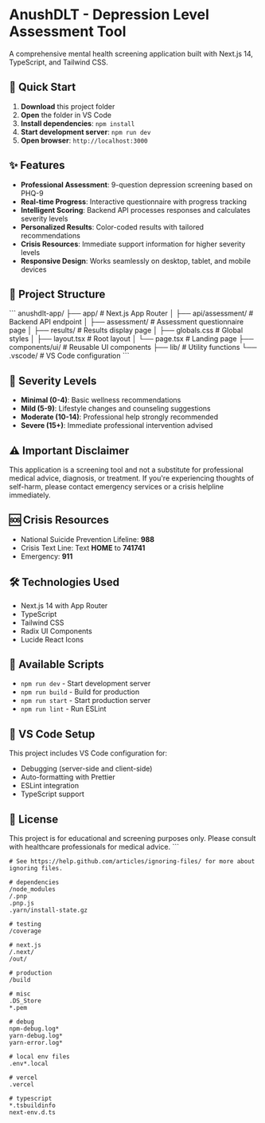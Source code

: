 # AnushDLT - Depression Level Assessment Tool

A comprehensive mental health screening application built with Next.js 14, TypeScript, and Tailwind CSS.

## 🚀 Quick Start

1. **Download** this project folder
2. **Open** the folder in VS Code
3. **Install dependencies**: `npm install`
4. **Start development server**: `npm run dev`
5. **Open browser**: `http://localhost:3000`

## ✨ Features

- **Professional Assessment**: 9-question depression screening based on PHQ-9
- **Real-time Progress**: Interactive questionnaire with progress tracking
- **Intelligent Scoring**: Backend API processes responses and calculates severity levels
- **Personalized Results**: Color-coded results with tailored recommendations
- **Crisis Resources**: Immediate support information for higher severity levels
- **Responsive Design**: Works seamlessly on desktop, tablet, and mobile devices

## 📁 Project Structure

\`\`\`
anushdlt-app/
├── app/                    # Next.js App Router
│   ├── api/assessment/     # Backend API endpoint
│   ├── assessment/         # Assessment questionnaire page
│   ├── results/           # Results display page
│   ├── globals.css        # Global styles
│   ├── layout.tsx         # Root layout
│   └── page.tsx          # Landing page
├── components/ui/         # Reusable UI components
├── lib/                   # Utility functions
└── .vscode/              # VS Code configuration
\`\`\`

## 🎯 Severity Levels

- **Minimal (0-4)**: Basic wellness recommendations
- **Mild (5-9)**: Lifestyle changes and counseling suggestions  
- **Moderate (10-14)**: Professional help strongly recommended
- **Severe (15+)**: Immediate professional intervention advised

## ⚠️ Important Disclaimer

This application is a screening tool and not a substitute for professional medical advice, diagnosis, or treatment. If you're experiencing thoughts of self-harm, please contact emergency services or a crisis helpline immediately.

## 🆘 Crisis Resources

- National Suicide Prevention Lifeline: **988**
- Crisis Text Line: Text **HOME** to **741741**
- Emergency: **911**

## 🛠️ Technologies Used

- Next.js 14 with App Router
- TypeScript
- Tailwind CSS
- Radix UI Components
- Lucide React Icons

## 📝 Available Scripts

- `npm run dev` - Start development server
- `npm run build` - Build for production
- `npm run start` - Start production server
- `npm run lint` - Run ESLint

## 🔧 VS Code Setup

This project includes VS Code configuration for:
- Debugging (server-side and client-side)
- Auto-formatting with Prettier
- ESLint integration
- TypeScript support

## 📄 License

This project is for educational and screening purposes only. Please consult with healthcare professionals for medical advice.
\`\`\`

```text file=".gitignore"
# See https://help.github.com/articles/ignoring-files/ for more about ignoring files.

# dependencies
/node_modules
/.pnp
.pnp.js
.yarn/install-state.gz

# testing
/coverage

# next.js
/.next/
/out/

# production
/build

# misc
.DS_Store
*.pem

# debug
npm-debug.log*
yarn-debug.log*
yarn-error.log*

# local env files
.env*.local

# vercel
.vercel

# typescript
*.tsbuildinfo
next-env.d.ts
